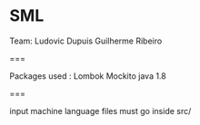 SML
===

Team:
Ludovic Dupuis
Guilherme Ribeiro


===

Packages used :
Lombok
Mockito
java 1.8


===

input machine language files must go inside src/
